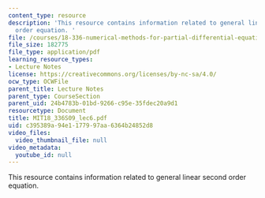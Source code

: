 ```yaml
---
content_type: resource
description: 'This resource contains information related to general linear second
  order equation. '
file: /courses/18-336-numerical-methods-for-partial-differential-equations-spring-2009/c395389a94e1177997aa6364b24852d8_MIT18_336S09_lec6.pdf
file_size: 182775
file_type: application/pdf
learning_resource_types:
- Lecture Notes
license: https://creativecommons.org/licenses/by-nc-sa/4.0/
ocw_type: OCWFile
parent_title: Lecture Notes
parent_type: CourseSection
parent_uid: 24b4783b-01bd-9266-c95e-35fdec20a9d1
resourcetype: Document
title: MIT18_336S09_lec6.pdf
uid: c395389a-94e1-1779-97aa-6364b24852d8
video_files:
  video_thumbnail_file: null
video_metadata:
  youtube_id: null
---
```

This resource contains information related to general linear second order equation. 